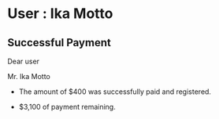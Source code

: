 User : Ika Motto
=============

Successful Payment
---------------------

Dear user

Mr. Ika Motto

* The amount of $400 was successfully paid and registered.

* $3,100 of payment remaining.
  # 
